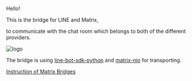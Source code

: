 Hello!

This is the bridge for LINE and Matrix,

to communicate with the chat room which belongs to both of the different providers.

![logo](https://raw.githubusercontent.com/supersonictw/matrix-line-bridge/master/logo.svg)

The bridge is using [line-bot-sdk-python](https://github.com/line/line-bot-sdk-python) and [matrix-nio](https://github.com/poljar/matrix-nio) for transporting.

[Instruction of Matrix Bridges](https://matrix.org/bridges/)
